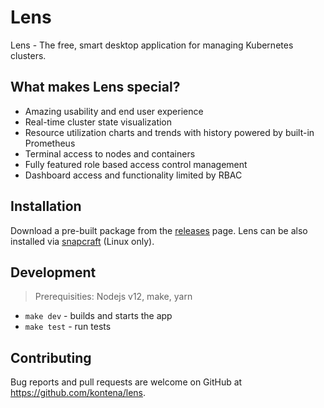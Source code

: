 # Lens

Lens - The free, smart desktop application for managing Kubernetes clusters.

## What makes Lens special?

* Amazing usability and end user experience
* Real-time cluster state visualization
* Resource utilization charts and trends with history powered by built-in Prometheus
* Terminal access to nodes and containers
* Fully featured role based access control management
* Dashboard access and functionality limited by RBAC

## Installation

Download a pre-built package from the [releases](https://github.com/kontena/lens/releases) page. Lens can be also installed via [snapcraft](https://snapcraft.io/kontena-lens) (Linux only).

## Development

> Prerequisities: Nodejs v12, make, yarn

* `make dev` - builds and starts the app
* `make test` - run tests

## Contributing

Bug reports and pull requests are welcome on GitHub at https://github.com/kontena/lens.
